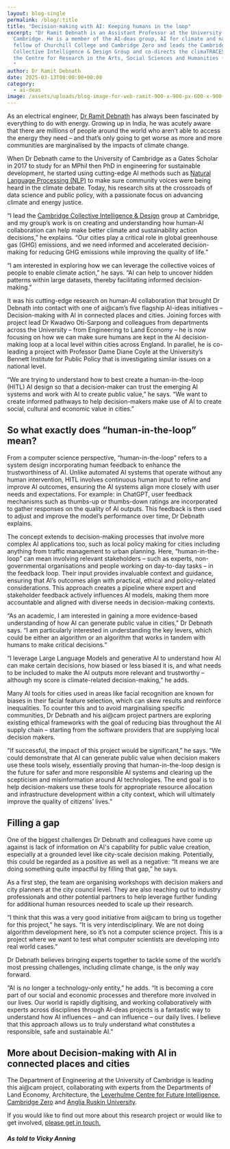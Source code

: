 ```yaml
---
layout: blog-single
permalink: /blog/:title
title: "Decision-making with AI: Keeping humans in the loop"
excerpt: "Dr Ramit Debnath is an Assistant Professor at the University of
  Cambridge. He is a member of the AI-deas group, AI for climate and nature,
  fellow of Churchill College and Cambridge Zero and leads the Cambridge
  Collective Intelligence & Design Group and co-directs the climaTRACES Lab at
  the Centre for Research in the Arts, Social Sciences and Humanities (CRASSH).
  "
author: Dr Ramit Debnath
date: 2025-03-13T00:00:00+00:00
category:
  - ai-deas
image: /assets/uploads/blog-image-for-web-ramit-900-x-900-px-600-x-900-px-900-x-700-px-.png
---
```

As an electrical engineer, [Dr Ramit Debnath](https://www.arct.cam.ac.uk/staff/dr-ramit-debnath) has always been fascinated by everything to do with energy. Growing up in India, he was acutely aware that there are millions of people around the world who aren’t able to access the energy they need – and that’s only going to get worse as more and more communities are marginalised by the impacts of climate change.

When Dr Debnath came to the University of Cambridge as a Gates Scholar in 2017 to study for an MPhil then PhD in engineering for sustainable development, he started using cutting-edge AI methods such as [Natural Language Processing (NLP)](https://www.cst.cam.ac.uk/research/themes/natural-language-processing) to make sure community voices were being heard in the climate debate. Today, his research sits at the crossroads of data science and public policy, with a passionate focus on advancing climate and energy justice.

“I lead the [Cambridge Collective Intelligence & Design](https://camcid.github.io/) group at Cambridge, and my group’s work is on creating and understanding how human-AI collaboration can help make better climate and sustainability action decisions,” he explains. “Our cities play a critical role in global greenhouse gas (GHG) emissions, and we need informed and accelerated decision-making for reducing GHG emissions while improving the quality of life.”

“I am interested in exploring how we can leverage the collective voices of people to enable climate action,” he says. “AI can help to uncover hidden patterns within large datasets, thereby facilitating informed decision-making.” 

It was his cutting-edge research on human-AI collaboration that brought Dr Debnath into contact with one of ai@cam’s five flagship AI-ideas initiatives – Decision-making with AI in connected places and cities. Joining forces with project lead Dr Kwadwo Oti-Sarpong and colleagues from departments across the University – from Engineering to Land Economy – he is now focusing on how we can make sure humans are kept in the AI decision-making loop at a local level within cities across England. In parallel, he is co-leading a project with Professor Dame Diane Coyle at the University’s Bennett Institute for Public Policy that is investigating similar issues on a national level.

“We are trying to understand how to best create a human-in-the-loop (HITL) AI design so that a decision-maker can trust the emerging AI systems and work with AI to create public value,” he says. “We want to create informed pathways to help decision-makers make use of AI to create social, cultural and economic value in cities.”

## So what exactly does “human-in-the-loop” mean?

From a computer science perspective, “human-in-the-loop” refers to a system design incorporating human feedback to enhance the trustworthiness of AI. Unlike automated AI systems that operate without any human intervention, HITL involves continuous human input to refine and improve AI outcomes, ensuring the AI systems align more closely with user needs and expectations. For example: in ChatGPT, user feedback mechanisms such as thumbs-up or thumbs-down ratings are incorporated to gather responses on the quality of AI outputs. This feedback is then used to adjust and improve the model’s performance over time, Dr Debnath explains.

The concept extends to decision-making processes that involve more complex AI applications too, such as local policy making for cities including anything from traffic management to urban planning. Here, “human-in-the-loop” can mean involving relevant stakeholders – such as experts, non-governmental organisations and people working on day-to-day tasks – in the feedback loop. Their input provides invaluable context and guidance, ensuring that AI’s outcomes align with practical, ethical and policy-related considerations. This approach creates a pipeline where expert and stakeholder feedback actively influences AI models, making them more accountable and aligned with diverse needs in decision-making contexts.

“As an academic, I am interested in gaining a more evidence-based understanding of how AI can generate public value in cities,” Dr Debnath says. “I am particularly interested in understanding the key levers, which could be either an algorithm or an algorithm that works in tandem with humans to make critical decisions.”

“I leverage Large Language Models and generative AI to understand how AI can make certain decisions, how biased or less biased it is, and what needs to be included to make the AI outputs more relevant and trustworthy – although my score is climate-related decision-making,” he adds.

Many AI tools for cities used in areas like facial recognition are known for biases in their facial feature selection, which can skew results and reinforce inequalities. To counter this and to avoid marginalising specific communities, Dr Debnath and his ai@cam project partners are exploring existing ethical frameworks with the goal of reducing bias throughout the AI supply chain – starting from the software providers that are supplying local decision makers. 

“If successful, the impact of this project would be significant,” he says. “We could demonstrate that AI can generate public value when decision makers use these tools wisely, essentially proving that human-in-the-loop design is the future for safer and more responsible AI systems and clearing up the scepticism and misinformation around AI technologies. The end goal is to help decision-makers use these tools for appropriate resource allocation and infrastructure development within a city context, which will ultimately improve the quality of citizens’ lives.”

## Filling a gap

One of the biggest challenges Dr Debnath and colleagues have come up against is lack of information on AI's capability for public value creation, especially at a grounded level like city-scale decision making. Potentially, this could be regarded as a positive as well as a negative: “It means we are doing something quite impactful by filling that gap,” he says.

As a first step, the team are organising workshops with decision makers and city planners at the city council level. They are also reaching out to industry professionals and other potential partners to help leverage further funding for additional human resources needed to scale up their research.

“I think that this was a very good initiative from ai@cam to bring us together for this project,” he says. “It is very interdisciplinary. We are not doing algorithm development here, so it’s not a computer science project. This is a project where we want to test what computer scientists are developing into real world cases.”

Dr Debnath believes bringing experts together to tackle some of the world’s most pressing challenges, including climate change, is the only way forward. 

“AI is no longer a technology-only entity,” he adds. “It is becoming a core part of our social and economic processes and therefore more involved in our lives. Our world is rapidly digitising, and working collaboratively with experts across disciplines through AI-deas projects is a fantastic way to understand how AI influences – and can influence – our daily lives. I believe that this approach allows us to truly understand what constitutes a responsible, safe and sustainable AI.”

## More about Decision-making with AI in connected places and cities

The Department of Engineering at the University of Cambridge is leading this ai@cam project, collaborating with experts from the Departments of Land Economy, Architecture, the [Leverhulme Centre for Future Intelligence](http://lcfi.ac.uk/), [Cambridge Zero](https://www.zero.cam.ac.uk/) and [Anglia Ruskin University](https://www.aru.ac.uk/people/jennifer-schooling).

If you would like to find out more about this research project or would like to get involved, [please get in touch. ](https://forms.office.com/e/qVwtiys5EV)

##### *A﻿s told to Vicky Anning*
